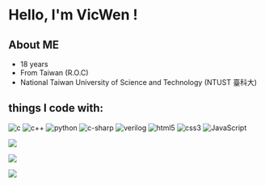 # Hello, I'm VicWen !

## About ME

* 18 years
* From Taiwan (R.O.C)
* National Taiwan University of Science and Technology (NTUST 臺科大)

## things I code with:
 ![c](https://img.shields.io/static/v1?message=C&logo=C&labelColor=5c5c5c&color=1182c3&logoColor=1182c3&label=%20&style=plastic) ![c++](https://img.shields.io/static/v1?message=C%2B%2B&logo=c%2B%2B&labelColor=5c5c5c&color=7FFFD4&logoColor=7FFFD4&label=%20&style=plastic) ![python](https://img.shields.io/static/v1?message=python&logo=python&labelColor=5c5c5c&color=orange&logoColor=orange&label=%20&style=plastic) ![c-sharp](https://img.shields.io/static/v1?message=c-sharp&logo=c-sharp&labelColor=5c5c5c&color=1182c3&logoColor=white&label=%20&style=plastic) ![verilog](https://img.shields.io/static/v1?message=verilog&logo=&labelColor=5c5c5c&color=1182c3&logoColor=white&label=%20&style=plastic) ![html5](https://img.shields.io/static/v1?message=html&logo=html5&labelColor=5c5c5c&color=1182c3&logoColor=white&label=%20&style=plastic) ![css3](https://img.shields.io/static/v1?message=css&logo=css3&labelColor=5c5c5c&color=1182c3&logoColor=white&label=%20&style=plastic) ![JavaScript](https://img.shields.io/static/v1?message=JavaScript&logo=JavaScript&labelColor=5c5c5c&color=1182c3&logoColor=white&label=%20&style=plastic)
 

![](https://github-readme-stats.vercel.app/api?username=vicwen0418&show_icons=true&theme=radical)

![](https://github-readme-stats.vercel.app/api/top-langs?username=vicwen0418&show_icons=true&locale=en&layout=compact)

![](https://github-readme-streak-stats.herokuapp.com/?user=vicwen0418&)
